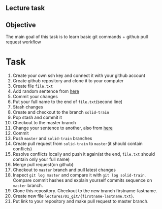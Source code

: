 ## Lecture task

## Objective

The main goal of this task is to learn basic git commands + github pull request workflow

# Task

1. Create your own ssh key and connect it with your github account
2. Create github repository and clone it to your computer
3. Create file `file.txt`
4. Add random sentence from [here](https://randomwordgenerator.com/sentence.php)
5. Commit your changes
7. Put your full name to the end of `file.txt`(second line)
8. Stash changes
9. Create and checkout to the branch `solid-train`
10. Pop stash and commit it
11. Checkout to the master branch
12. Change your sentence to another, also from [here](https://randomwordgenerator.com/sentence.php)
13. Commit
14. Push `master` and `solid-train` branches
15. Create pull request from `solid-train` to `master`(it should contain conflicts)
16. Resolve conflicts locally and push it again(at the end, `file.txt` should contain only your full name)
18. Merge pull request(on github)
19. Checkout to `master` branch and pull latest changes
20. Inspect `git log master` and compare it with `git log solid-train`. Compare commit hashes and explain yourself commits sequence on `master` branch.
21. Clone this repository. Checkout to the new branch firstname-lastname. 
22. Create new file `lectures/01_git/{firstname-lastname.txt}`.
23. Put link to your repository and make pull request to master branch.
